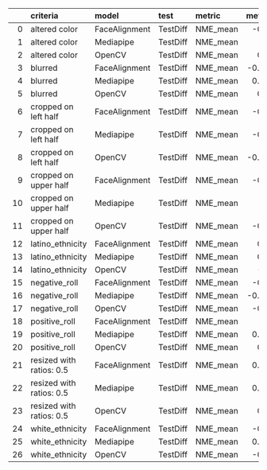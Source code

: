 |    | criteria                 | model         | test     | metric   |   metric_value | Best(metric_value)   |   prediction_time | Best(prediction_time)   |   prediction_fail_rate | Best(prediction_fail_rate)   |
|---:|:-------------------------|:--------------|:---------|:---------|---------------:|:---------------------|------------------:|:------------------------|-----------------------:|:-----------------------------|
|  0 | altered color            | FaceAlignment | TestDiff | NME_mean |     -0.186222  |                      |         104.175   |                         |              0.02      | ✓                            |
|  1 | altered color            | Mediapipe     | TestDiff | NME_mean |     -0.2253    | ✓                    |           8.56092 | ✓                       |              0.8       |                              |
|  2 | altered color            | OpenCV        | TestDiff | NME_mean |      0.244796  |                      |          54.6988  |                         |              0.14      |                              |
|  3 | blurred                  | FaceAlignment | TestDiff | NME_mean |     -0.0451077 | ✓                    |         109.475   |                         |              0.04      | ✓                            |
|  4 | blurred                  | Mediapipe     | TestDiff | NME_mean |      0.0566332 |                      |          10.1168  | ✓                       |              0.09      |                              |
|  5 | blurred                  | OpenCV        | TestDiff | NME_mean |      0.410555  |                      |          51.1825  |                         |              0.12      |                              |
|  6 | cropped on left half     | FaceAlignment | TestDiff | NME_mean |     -0.553663  | ✓                    |          79.8703  |                         |              0.820441  | ✓                            |
|  7 | cropped on left half     | Mediapipe     | TestDiff | NME_mean |     -0.170099  |                      |           8.61944 | ✓                       |              0.951029  |                              |
|  8 | cropped on left half     | OpenCV        | TestDiff | NME_mean |     -0.0978757 |                      |          39.5248  |                         |              0.825882  |                              |
|  9 | cropped on upper half    | FaceAlignment | TestDiff | NME_mean |     -0.541586  |                      |          75.5163  |                         |              0.782941  | ✓                            |
| 10 | cropped on upper half    | Mediapipe     | TestDiff | NME_mean |     -0.2261    |                      |           8.67485 | ✓                       |              0.941765  |                              |
| 11 | cropped on upper half    | OpenCV        | TestDiff | NME_mean |     -0.720575  | ✓                    |          37.8815  |                         |              0.978824  |                              |
| 12 | latino_ethnicity         | FaceAlignment | TestDiff | NME_mean |      0.371225  |                      |          56.0924  |                         |              0.142857  |                              |
| 13 | latino_ethnicity         | Mediapipe     | TestDiff | NME_mean |      0.038642  |                      |           5.24106 | ✓                       |              0.285714  |                              |
| 14 | latino_ethnicity         | OpenCV        | TestDiff | NME_mean |     -0.66035   | ✓                    |          31.2278  |                         |              0         | ✓                            |
| 15 | negative_roll            | FaceAlignment | TestDiff | NME_mean |     -0.576123  | ✓                    |          74.778   |                         |              0.0416667 | ✓                            |
| 16 | negative_roll            | Mediapipe     | TestDiff | NME_mean |     -0.0123974 |                      |           6.75812 | ✓                       |              0.0833333 |                              |
| 17 | negative_roll            | OpenCV        | TestDiff | NME_mean |     -0.505026  |                      |          38.0079  |                         |              0.125     |                              |
| 18 | positive_roll            | FaceAlignment | TestDiff | NME_mean |      0.54085   |                      |          79.4839  |                         |              0.0576923 | ✓                            |
| 19 | positive_roll            | Mediapipe     | TestDiff | NME_mean |      0.0147429 | ✓                    |           7.58607 | ✓                       |              0.288462  |                              |
| 20 | positive_roll            | OpenCV        | TestDiff | NME_mean |      0.505026  |                      |          44.1633  |                         |              0.192308  |                              |
| 21 | resized with ratios: 0.5 | FaceAlignment | TestDiff | NME_mean |      0.0185174 | ✓                    |         106.595   |                         |              0.04      | ✓                            |
| 22 | resized with ratios: 0.5 | Mediapipe     | TestDiff | NME_mean |      0.0358656 |                      |           9.7031  | ✓                       |              0.12      |                              |
| 23 | resized with ratios: 0.5 | OpenCV        | TestDiff | NME_mean |      0.292944  |                      |          38.0669  |                         |              0.18      |                              |
| 24 | white_ethnicity          | FaceAlignment | TestDiff | NME_mean |     -0.604868  |                      |          78.4921  |                         |              0.0384615 | ✓                            |
| 25 | white_ethnicity          | Mediapipe     | TestDiff | NME_mean |      0.0260865 |                      |           7.55602 | ✓                       |              0.173077  |                              |
| 26 | white_ethnicity          | OpenCV        | TestDiff | NME_mean |     -0.611593  | ✓                    |          42.2883  |                         |              0.0769231 |                              |